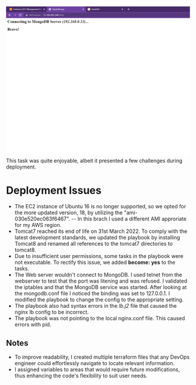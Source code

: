 ![success](https://github.com/gorillatechrepo/AKAssignment/blob/main/Success.PNG)
This task was quite enjoyable, albeit it presented a few challenges during deployment.

# Deployment Issues

-   The EC2 instance of Ubuntu 16 is no longer supported, so we opted for the more updated version, 18, by utilizing the "ami-030e520ec063f6467".
--  In this brach I used a different AMI approriate for my AWS region.
-   Tomcat7 reached its end of life on 31st March 2022. To comply with the latest development standards, we updated the playbook by installing Tomcat8 and renamed all references to the tomcat7 directories to tomcat8.
-   Due to insufficient user permissions, some tasks in the playbook were not executable. To rectify this issue, we added **become: yes** to the tasks.
- The Web server wouldn't connect to MongoDB. I used telnet from the webserver to test that the port was litening and was refused. I validated the iptables and that the MongoDB service was started. After looking at the mongodb.conf file I noticed the binding was set to 127.0.0.1. I modified the playbook to change the config to the appropriate setting.
- The playbook also had syntax errors in the *lb.j2* file that caused the nginx lb config to be incorrect.
- The playbook was not pointing to the local nginx.conf file. This caused errors with pid.



## Notes

-   To improve readability, I created multiple terraform files that any DevOps engineer could effortlessly navigate to locate relevant information.
-   I assigned variables to areas that would require future modifications, thus enhancing the code's flexibility to suit user needs.
